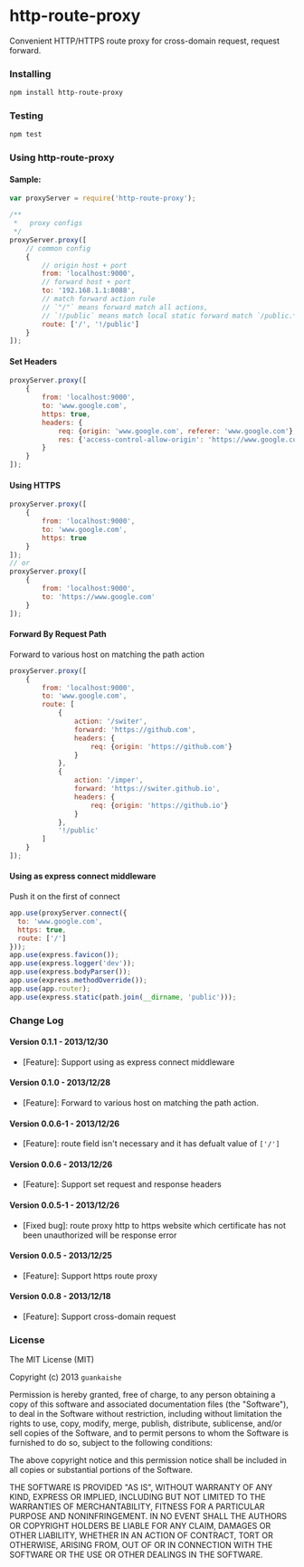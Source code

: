 http-route-proxy
==========

Convenient HTTP/HTTPS route proxy for cross-domain request, request forward.

### Installing

```bash
npm install http-route-proxy
```

### Testing

```bash
npm test
```

### Using http-route-proxy

#### Sample:

```javascript
var proxyServer = require('http-route-proxy');

/**
 *   proxy configs
 */
proxyServer.proxy([
    // common config
    {
        // origin host + port
        from: 'localhost:9000',
        // forward host + port
        to: '192.168.1.1:8088',
        // match forward action rule
        // `"/"` means forward match all actions, 
        // `!/public` means match local static forward match `/public.*`
        route: ['/', '!/public']
    }
]);
```

#### Set Headers
```javascript
proxyServer.proxy([
    {
        from: 'localhost:9000',
        to: 'www.google.com',
        https: true,
        headers: {
            req: {origin: 'www.google.com', referer: 'www.google.com'},
            res: {'access-control-allow-origin': 'https://www.google.com', 'access-control-allow-credentials': true}
        }
    }
]);
```

#### Using HTTPS
```javascript
proxyServer.proxy([
    {
        from: 'localhost:9000',
        to: 'www.google.com',
        https: true
    }
]);
// or
proxyServer.proxy([
    {
        from: 'localhost:9000',
        to: 'https://www.google.com'
    }
]);
```

#### Forward By Request Path
Forward to various host on matching the path action

```javascript
proxyServer.proxy([
    {
        from: 'localhost:9000',
        to: 'www.google.com',
        route: [
            {
                action: '/switer',
                forward: 'https://github.com',
                headers: {
                    req: {origin: 'https://github.com'}
                }
            },
            {
                action: '/imper',
                forward: 'https://switer.github.io',
                headers: {
                    req: {origin: 'https://github.io'}
                }
            },
            '!/public'
        ]
    }
]);
```

#### Using as express connect middleware
Push it on the first of connect

```javascript
app.use(proxyServer.connect({
  to: 'www.google.com',
  https: true,
  route: ['/']
}));
app.use(express.favicon());
app.use(express.logger('dev'));
app.use(express.bodyParser());
app.use(express.methodOverride());
app.use(app.router);
app.use(express.static(path.join(__dirname, 'public')));
```

### Change Log

#### Version 0.1.1 - 2013/12/30

- [Feature]: Support using as express connect middleware

#### Version 0.1.0 - 2013/12/28

- [Feature]: Forward to various host on matching the path action.

#### Version 0.0.6-1 - 2013/12/26

- [Feature]: route field isn't necessary and it has defualt value of `['/']`

#### Version 0.0.6 - 2013/12/26

- [Feature]: Support set request and response headers

#### Version 0.0.5-1 - 2013/12/26

- [Fixed bug]: route proxy http to https website which certificate has not been unauthorized will be response error

#### Version 0.0.5 - 2013/12/25

- [Feature]: Support https route proxy

#### Version 0.0.8 - 2013/12/18

- [Feature]: Support cross-domain request


### License

The MIT License (MIT)

Copyright (c) 2013 `guankaishe`

Permission is hereby granted, free of charge, to any person obtaining a copy of
this software and associated documentation files (the "Software"), to deal in
the Software without restriction, including without limitation the rights to
use, copy, modify, merge, publish, distribute, sublicense, and/or sell copies of
the Software, and to permit persons to whom the Software is furnished to do so,
subject to the following conditions:

The above copyright notice and this permission notice shall be included in all
copies or substantial portions of the Software.

THE SOFTWARE IS PROVIDED "AS IS", WITHOUT WARRANTY OF ANY KIND, EXPRESS OR
IMPLIED, INCLUDING BUT NOT LIMITED TO THE WARRANTIES OF MERCHANTABILITY, FITNESS
FOR A PARTICULAR PURPOSE AND NONINFRINGEMENT. IN NO EVENT SHALL THE AUTHORS OR
COPYRIGHT HOLDERS BE LIABLE FOR ANY CLAIM, DAMAGES OR OTHER LIABILITY, WHETHER
IN AN ACTION OF CONTRACT, TORT OR OTHERWISE, ARISING FROM, OUT OF OR IN
CONNECTION WITH THE SOFTWARE OR THE USE OR OTHER DEALINGS IN THE SOFTWARE.

